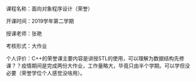 课程名称：面向对象程序设计（荣誉）

开课时间：2019学年第二学期

授课老师：张艳

考核形式：大作业

个人评价：C++的荣誉课主要内容是讲授STL的使用，可以理解为数据结构先修课？？疫情期间是完成两份大作业，工作量略大，毕竟只由半个学期。可以学但没必要（荣誉学位个人感觉没啥用）。